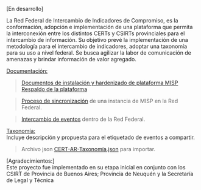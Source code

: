 

[En desarrollo]

La Red Federal de Intercambio de Indicadores de Compromiso, es la conformación, adopción e implementación de una plataforma que permita la interconexión entre los distintos CERTs y CSIRTs provinciales para el intercambio de información. 
Su objetivo prevé la implementación de una metodología para el intercambio de indicadores, adoptar una taxonomía para su uso a nivel federal.
Se busca agilizar la labor de comunicación de amenazas y brindar información de valor agregado. 

[Documentación:](/Documentación)  
> [Documentos de instalación y hardenizado de plataforma MISP](https://github.com/cert-ar/Red-Federal-de-Intercambio/blob/master/Documentaci%C3%B3n/Guia%20de%20Instalaci%C3%B3n%20MISP%20Ubuntu.md)  
> [Respaldo de la plataforma](https://github.com/cert-ar/Red-Federal-de-Intercambio/blob/master/Documentaci%C3%B3n/Backup%20MISP.md)

>[Proceso de sincronización](/Documentaci%C3%B3n/Sincronizaci%C3%B3n%20con%20la%20Red%20Federal.md)  de una instancia de MISP en la Red Federal.  

>[Intercambio de eventos](/Documentaci%C3%B3n/Intercambio%20de%20Eventos%20en%20la%20Red%20Federal.md)  dentro de la Red Federal.  

[Taxonomía:](/Taxonomía)  
Incluye descripción y propuesta para el etiquetado de eventos a compartir.
> Archivo json [CERT-AR-Taxonomía.json](/Taxonomía/CERT-AR-Taxonomía.json) para importar.  





[Agradecimientos:]  
Este proyecto fue implementado en su etapa inicial en conjunto con los CSIRT de Provincia de Buenos Aires; Provincia de Neuquén y la Secretaría de Legal y Técnica  
